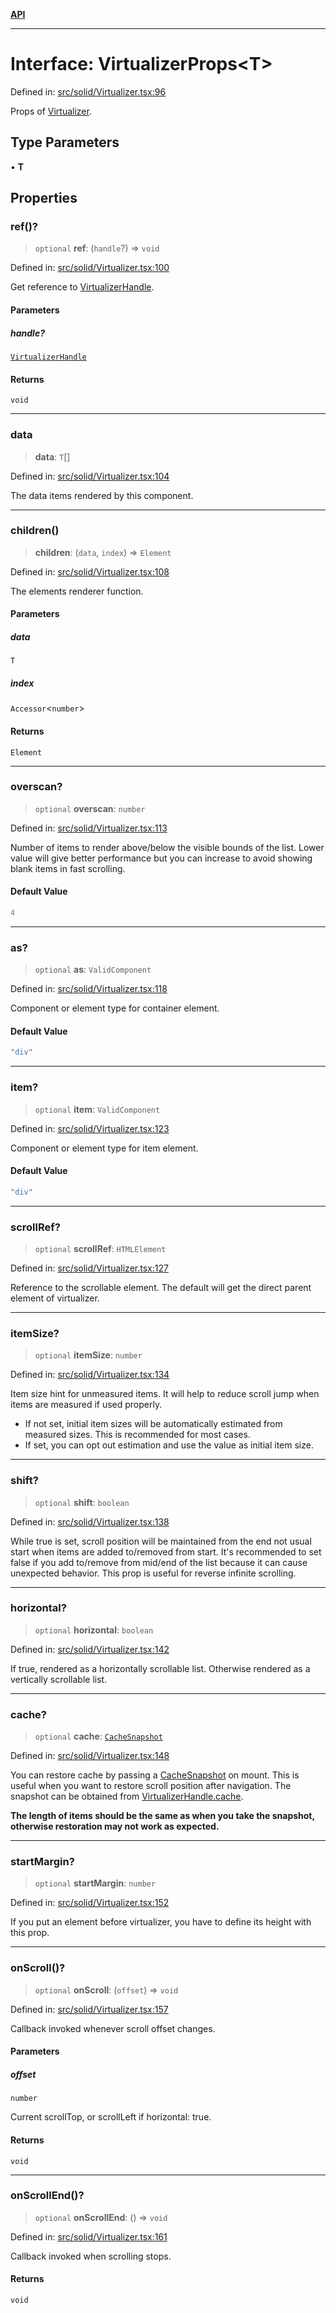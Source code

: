[**API**](../../API.md)

***

# Interface: VirtualizerProps\<T\>

Defined in: [src/solid/Virtualizer.tsx:96](https://github.com/inokawa/virtua/blob/7faa1c9626ffccb8cf89f6e34847fc072e89e4cf/src/solid/Virtualizer.tsx#L96)

Props of [Virtualizer](../functions/Virtualizer.md).

## Type Parameters

• **T**

## Properties

### ref()?

> `optional` **ref**: (`handle`?) => `void`

Defined in: [src/solid/Virtualizer.tsx:100](https://github.com/inokawa/virtua/blob/7faa1c9626ffccb8cf89f6e34847fc072e89e4cf/src/solid/Virtualizer.tsx#L100)

Get reference to [VirtualizerHandle](VirtualizerHandle.md).

#### Parameters

##### handle?

[`VirtualizerHandle`](VirtualizerHandle.md)

#### Returns

`void`

***

### data

> **data**: `T`[]

Defined in: [src/solid/Virtualizer.tsx:104](https://github.com/inokawa/virtua/blob/7faa1c9626ffccb8cf89f6e34847fc072e89e4cf/src/solid/Virtualizer.tsx#L104)

The data items rendered by this component.

***

### children()

> **children**: (`data`, `index`) => `Element`

Defined in: [src/solid/Virtualizer.tsx:108](https://github.com/inokawa/virtua/blob/7faa1c9626ffccb8cf89f6e34847fc072e89e4cf/src/solid/Virtualizer.tsx#L108)

The elements renderer function.

#### Parameters

##### data

`T`

##### index

`Accessor`\<`number`\>

#### Returns

`Element`

***

### overscan?

> `optional` **overscan**: `number`

Defined in: [src/solid/Virtualizer.tsx:113](https://github.com/inokawa/virtua/blob/7faa1c9626ffccb8cf89f6e34847fc072e89e4cf/src/solid/Virtualizer.tsx#L113)

Number of items to render above/below the visible bounds of the list. Lower value will give better performance but you can increase to avoid showing blank items in fast scrolling.

#### Default Value

```ts
4
```

***

### as?

> `optional` **as**: `ValidComponent`

Defined in: [src/solid/Virtualizer.tsx:118](https://github.com/inokawa/virtua/blob/7faa1c9626ffccb8cf89f6e34847fc072e89e4cf/src/solid/Virtualizer.tsx#L118)

Component or element type for container element.

#### Default Value

```ts
"div"
```

***

### item?

> `optional` **item**: `ValidComponent`

Defined in: [src/solid/Virtualizer.tsx:123](https://github.com/inokawa/virtua/blob/7faa1c9626ffccb8cf89f6e34847fc072e89e4cf/src/solid/Virtualizer.tsx#L123)

Component or element type for item element.

#### Default Value

```ts
"div"
```

***

### scrollRef?

> `optional` **scrollRef**: `HTMLElement`

Defined in: [src/solid/Virtualizer.tsx:127](https://github.com/inokawa/virtua/blob/7faa1c9626ffccb8cf89f6e34847fc072e89e4cf/src/solid/Virtualizer.tsx#L127)

Reference to the scrollable element. The default will get the direct parent element of virtualizer.

***

### itemSize?

> `optional` **itemSize**: `number`

Defined in: [src/solid/Virtualizer.tsx:134](https://github.com/inokawa/virtua/blob/7faa1c9626ffccb8cf89f6e34847fc072e89e4cf/src/solid/Virtualizer.tsx#L134)

Item size hint for unmeasured items. It will help to reduce scroll jump when items are measured if used properly.

- If not set, initial item sizes will be automatically estimated from measured sizes. This is recommended for most cases.
- If set, you can opt out estimation and use the value as initial item size.

***

### shift?

> `optional` **shift**: `boolean`

Defined in: [src/solid/Virtualizer.tsx:138](https://github.com/inokawa/virtua/blob/7faa1c9626ffccb8cf89f6e34847fc072e89e4cf/src/solid/Virtualizer.tsx#L138)

While true is set, scroll position will be maintained from the end not usual start when items are added to/removed from start. It's recommended to set false if you add to/remove from mid/end of the list because it can cause unexpected behavior. This prop is useful for reverse infinite scrolling.

***

### horizontal?

> `optional` **horizontal**: `boolean`

Defined in: [src/solid/Virtualizer.tsx:142](https://github.com/inokawa/virtua/blob/7faa1c9626ffccb8cf89f6e34847fc072e89e4cf/src/solid/Virtualizer.tsx#L142)

If true, rendered as a horizontally scrollable list. Otherwise rendered as a vertically scrollable list.

***

### cache?

> `optional` **cache**: [`CacheSnapshot`](../../react/interfaces/CacheSnapshot.md)

Defined in: [src/solid/Virtualizer.tsx:148](https://github.com/inokawa/virtua/blob/7faa1c9626ffccb8cf89f6e34847fc072e89e4cf/src/solid/Virtualizer.tsx#L148)

You can restore cache by passing a [CacheSnapshot](../../react/interfaces/CacheSnapshot.md) on mount. This is useful when you want to restore scroll position after navigation. The snapshot can be obtained from [VirtualizerHandle.cache](VirtualizerHandle.md#cache).

**The length of items should be the same as when you take the snapshot, otherwise restoration may not work as expected.**

***

### startMargin?

> `optional` **startMargin**: `number`

Defined in: [src/solid/Virtualizer.tsx:152](https://github.com/inokawa/virtua/blob/7faa1c9626ffccb8cf89f6e34847fc072e89e4cf/src/solid/Virtualizer.tsx#L152)

If you put an element before virtualizer, you have to define its height with this prop.

***

### onScroll()?

> `optional` **onScroll**: (`offset`) => `void`

Defined in: [src/solid/Virtualizer.tsx:157](https://github.com/inokawa/virtua/blob/7faa1c9626ffccb8cf89f6e34847fc072e89e4cf/src/solid/Virtualizer.tsx#L157)

Callback invoked whenever scroll offset changes.

#### Parameters

##### offset

`number`

Current scrollTop, or scrollLeft if horizontal: true.

#### Returns

`void`

***

### onScrollEnd()?

> `optional` **onScrollEnd**: () => `void`

Defined in: [src/solid/Virtualizer.tsx:161](https://github.com/inokawa/virtua/blob/7faa1c9626ffccb8cf89f6e34847fc072e89e4cf/src/solid/Virtualizer.tsx#L161)

Callback invoked when scrolling stops.

#### Returns

`void`
